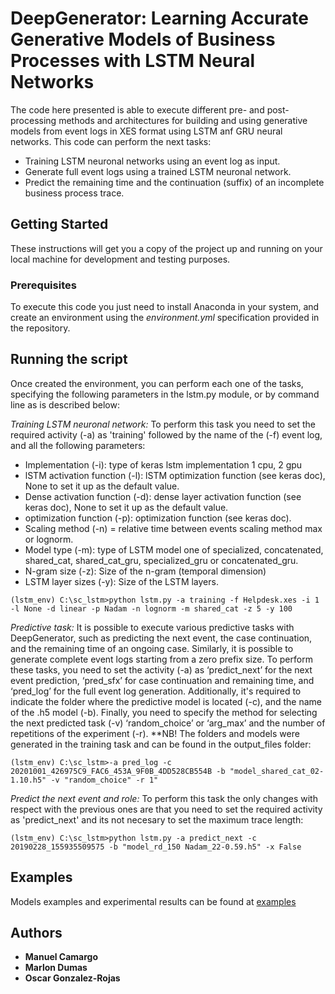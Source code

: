 # DeepGenerator: Learning Accurate Generative Models of Business Processes with LSTM Neural Networks

The code here presented is able to execute different pre- and post-processing methods and architectures for building and using generative models from event logs in XES format using LSTM anf GRU neural networks. This code can perform the next tasks:


* Training LSTM neuronal networks using an event log as input.
* Generate full event logs using a trained LSTM neuronal network.
* Predict the remaining time and the continuation (suffix) of an incomplete business process trace. 


## Getting Started

These instructions will get you a copy of the project up and running on your local machine for development and testing purposes. 

### Prerequisites

To execute this code you just need to install Anaconda in your system, and create an environment using the *environment.yml* specification provided in the repository.

## Running the script

Once created the environment, you can perform each one of the tasks, specifying the following parameters in the lstm.py module, or by command line as is described below:

*Training LSTM neuronal network:* To perform this task you need to set the required activity (-a) as 'training' followed by the name of the (-f) event log, and all the following parameters:

* Implementation (-i): type of keras lstm implementation 1 cpu, 2 gpu
* lSTM activation function (-l): lSTM optimization function (see keras doc), None to set it up as the default value.
* Dense activation function (-d): dense layer activation function (see keras doc), None to set it up as the default value.
* optimization function (-p): optimization function (see keras doc).
* Scaling method (-n) = relative time between events scaling method max or lognorm.
* Model type (-m): type of LSTM model one of specialized, concatenated, shared_cat, shared_cat_gru, specialized_gru or concatenated_gru.
* N-gram size (-z): Size of the n-gram (temporal dimension)
* LSTM layer sizes (-y): Size of the LSTM layers.

```
(lstm_env) C:\sc_lstm>python lstm.py -a training -f Helpdesk.xes -i 1 -l None -d linear -p Nadam -n lognorm -m shared_cat -z 5 -y 100
```

*Predictive task:* It is possible to execute various predictive tasks with DeepGenerator, such as predicting the next event, the case continuation, and the remaining time of an ongoing case. Similarly, it is possible to generate complete event logs starting from a zero prefix size. To perform these tasks, you need to set the activity (-a) as ‘predict_next’ for the next event prediction, ‘pred_sfx’ for case continuation and remaining time, and ‘pred_log’ for the full event log generation. Additionally, it's required to indicate the folder where the predictive model is located (-c), and the name of the .h5 model (-b). Finally, you need to specify the method for selecting the next predicted task (-v) ‘random_choice’ or ‘arg_max’ and the number of repetitions of the experiment (-r). **NB! The folders and models were generated in the training task and can be found in the output_files folder:

```
(lstm_env) C:\sc_lstm>-a pred_log -c 20201001_426975C9_FAC6_453A_9F0B_4DD528CB554B -b "model_shared_cat_02-1.10.h5" -v "random_choice" -r 1"
```
*Predict the next event and role:* To perform this task the only changes with respect with the previous ones are that you need to set the required activity as 'predict_next' and its not necesary to set the maximum trace length:

```
(lstm_env) C:\sc_lstm>python lstm.py -a predict_next -c 20190228_155935509575 -b "model_rd_150 Nadam_22-0.59.h5" -x False
```
## Examples

Models examples and experimental results can be found at <a href="http://kodu.ut.ee/~chavez85/bpm2019/" target="_blank">examples</a>
## Authors

* **Manuel Camargo**
* **Marlon Dumas**
* **Oscar Gonzalez-Rojas**